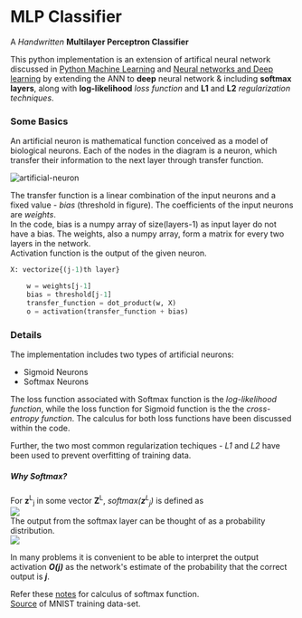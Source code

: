 MLP Classifier
==========================
A *Handwritten* **Multilayer Perceptron Classifier**

This python implementation is an extension of artifical neural network discussed in [Python Machine Learning](https://github.com/rasbt/python-machine-learning-book) and  [Neural networks and Deep learning](http://neuralnetworksanddeeplearning.com) by extending the ANN to **deep** neural network &  including **softmax layers**, along with **log-likelihood** *loss function* and **L1** and **L2** *regularization techniques*.

### Some Basics
An artificial neuron is mathematical function conceived as a model of biological neurons. Each of the nodes in the diagram is a neuron, which transfer their information to the next layer through transfer function.

![artificial-neuron](https://upload.wikimedia.org/wikipedia/commons/thumb/6/60/ArtificialNeuronModel_english.png/600px-ArtificialNeuronModel_english.png)

The transfer function is a linear combination of the input neurons and a fixed value - *bias* (threshold in figure). The coefficients of the input neurons are *weights*.  
In the code, bias is a numpy array of size(layers-1) as input layer do not have a bias. The weights, also a numpy array, form a matrix for every two layers in the network.  
Activation function is the output of the given neuron.

```python
X: vectorize{(j-1)th layer}

    w = weights[j-1]
    bias = threshold[j-1]
    transfer_function = dot_product(w, X)
    o = activation(transfer_function + bias)
````

### Details
The implementation includes two types of artificial neurons:
  * Sigmoid Neurons  
  * Softmax Neurons

The loss function associated with Softmax function is the *log-likelihood function*, while the loss function for Sigmoid function is the the *cross-entropy function*. The calculus for both loss functions have been discussed within the code. 

Further, the two most common regularization techiques - *L1* and *L2* have been used to prevent overfitting of training data.

##### Why Softmax?
For **z**<sup>L</sup><sub>j</sub> in some vector **Z**<sup>L</sup>, *softmax(**z**<sup>L</sup><sub>j</sub>)* is defined as  
![](https://s31.postimg.org/f44eizfm3/Screenshot_from_2016_06_16_04_54_45.png)  
The output from the softmax layer can be thought of as a probability distribution.  
![](https://s31.postimg.org/4399dynd7/Screenshot_from_2016_06_16_04_50_36.png) 
  
In many problems it is convenient to be able to interpret the output activation ***O(j)*** as the network's estimate of the probability that the correct output is ***j***.

Refer these [notes](https://www.ics.uci.edu/~pjsadows/notes.pdf) for calculus of softmax function.  
[Source](http://yann.lecun.com/exdb/mnist/) of MNIST training data-set.